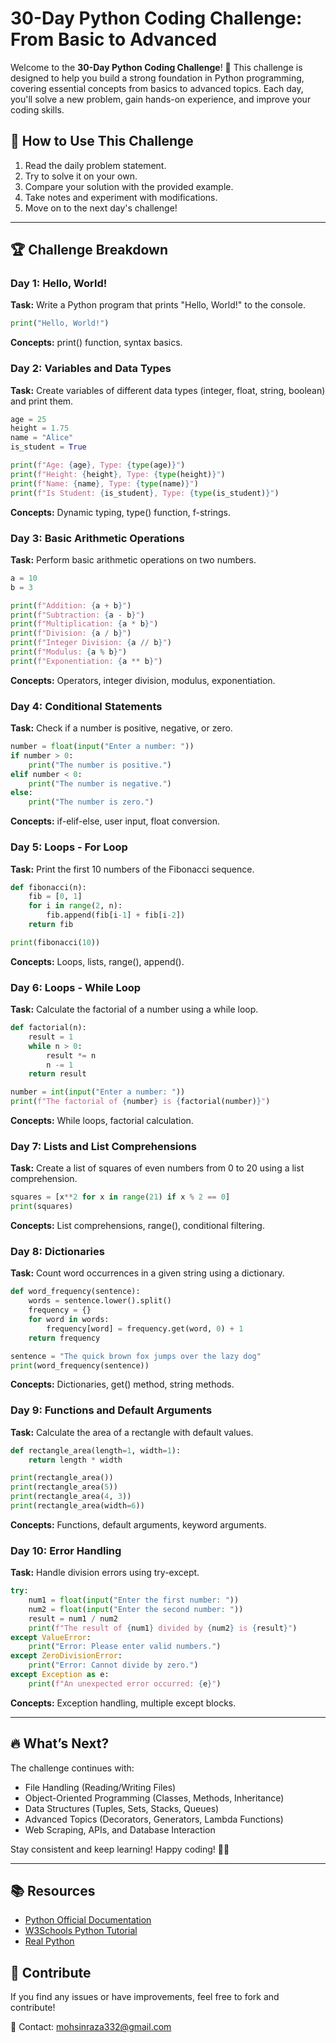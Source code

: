 # 30-Day Python Coding Challenge: From Basic to Advanced

Welcome to the **30-Day Python Coding Challenge**! 🚀 This challenge is designed to help you build a strong foundation in Python programming, covering essential concepts from basics to advanced topics. Each day, you'll solve a new problem, gain hands-on experience, and improve your coding skills.

## 📌 How to Use This Challenge
1. Read the daily problem statement.
2. Try to solve it on your own.
3. Compare your solution with the provided example.
4. Take notes and experiment with modifications.
5. Move on to the next day's challenge!

---

## 🏆 Challenge Breakdown

### **Day 1: Hello, World!**
**Task:** Write a Python program that prints "Hello, World!" to the console.
```python
print("Hello, World!")
```
**Concepts:** print() function, syntax basics.

### **Day 2: Variables and Data Types**
**Task:** Create variables of different data types (integer, float, string, boolean) and print them.
```python
age = 25
height = 1.75
name = "Alice"
is_student = True

print(f"Age: {age}, Type: {type(age)}")
print(f"Height: {height}, Type: {type(height)}")
print(f"Name: {name}, Type: {type(name)}")
print(f"Is Student: {is_student}, Type: {type(is_student)}")
```
**Concepts:** Dynamic typing, type() function, f-strings.

### **Day 3: Basic Arithmetic Operations**
**Task:** Perform basic arithmetic operations on two numbers.
```python
a = 10
b = 3

print(f"Addition: {a + b}")
print(f"Subtraction: {a - b}")
print(f"Multiplication: {a * b}")
print(f"Division: {a / b}")
print(f"Integer Division: {a // b}")
print(f"Modulus: {a % b}")
print(f"Exponentiation: {a ** b}")
```
**Concepts:** Operators, integer division, modulus, exponentiation.

### **Day 4: Conditional Statements**
**Task:** Check if a number is positive, negative, or zero.
```python
number = float(input("Enter a number: "))
if number > 0:
    print("The number is positive.")
elif number < 0:
    print("The number is negative.")
else:
    print("The number is zero.")
```
**Concepts:** if-elif-else, user input, float conversion.

### **Day 5: Loops - For Loop**
**Task:** Print the first 10 numbers of the Fibonacci sequence.
```python
def fibonacci(n):
    fib = [0, 1]
    for i in range(2, n):
        fib.append(fib[i-1] + fib[i-2])
    return fib

print(fibonacci(10))
```
**Concepts:** Loops, lists, range(), append().

### **Day 6: Loops - While Loop**
**Task:** Calculate the factorial of a number using a while loop.
```python
def factorial(n):
    result = 1
    while n > 0:
        result *= n
        n -= 1
    return result

number = int(input("Enter a number: "))
print(f"The factorial of {number} is {factorial(number)}")
```
**Concepts:** While loops, factorial calculation.

### **Day 7: Lists and List Comprehensions**
**Task:** Create a list of squares of even numbers from 0 to 20 using a list comprehension.
```python
squares = [x**2 for x in range(21) if x % 2 == 0]
print(squares)
```
**Concepts:** List comprehensions, range(), conditional filtering.

### **Day 8: Dictionaries**
**Task:** Count word occurrences in a given string using a dictionary.
```python
def word_frequency(sentence):
    words = sentence.lower().split()
    frequency = {}
    for word in words:
        frequency[word] = frequency.get(word, 0) + 1
    return frequency

sentence = "The quick brown fox jumps over the lazy dog"
print(word_frequency(sentence))
```
**Concepts:** Dictionaries, get() method, string methods.

### **Day 9: Functions and Default Arguments**
**Task:** Calculate the area of a rectangle with default values.
```python
def rectangle_area(length=1, width=1):
    return length * width

print(rectangle_area())
print(rectangle_area(5))
print(rectangle_area(4, 3))
print(rectangle_area(width=6))
```
**Concepts:** Functions, default arguments, keyword arguments.

### **Day 10: Error Handling**
**Task:** Handle division errors using try-except.
```python
try:
    num1 = float(input("Enter the first number: "))
    num2 = float(input("Enter the second number: "))
    result = num1 / num2
    print(f"The result of {num1} divided by {num2} is {result}")
except ValueError:
    print("Error: Please enter valid numbers.")
except ZeroDivisionError:
    print("Error: Cannot divide by zero.")
except Exception as e:
    print(f"An unexpected error occurred: {e}")
```
**Concepts:** Exception handling, multiple except blocks.

---

## 🔥 What’s Next?
The challenge continues with:
- File Handling (Reading/Writing Files)
- Object-Oriented Programming (Classes, Methods, Inheritance)
- Data Structures (Tuples, Sets, Stacks, Queues)
- Advanced Topics (Decorators, Generators, Lambda Functions)
- Web Scraping, APIs, and Database Interaction

Stay consistent and keep learning! Happy coding! 🚀🐍

---

## 📚 Resources
- [Python Official Documentation](https://docs.python.org/3/)
- [W3Schools Python Tutorial](https://www.w3schools.com/python/)
- [Real Python](https://realpython.com/)

## 🤝 Contribute
If you find any issues or have improvements, feel free to fork and contribute!

📧 Contact: [mohsinraza332@gmail.com](mailto:mohsinraza332@gmail.com)

